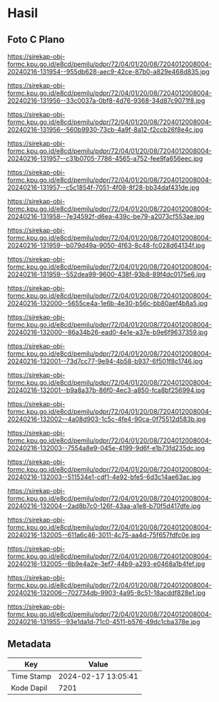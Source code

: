# Hasil

## Foto C Plano

https://sirekap-obj-formc.kpu.go.id/e8cd/pemilu/pdpr/72/04/01/20/08/7204012008004-20240216-131954--955db628-aec9-42ce-87b0-a829e468d835.jpg

https://sirekap-obj-formc.kpu.go.id/e8cd/pemilu/pdpr/72/04/01/20/08/7204012008004-20240216-131956--33c0037a-0bf8-4d76-9368-34d87c9071f8.jpg

https://sirekap-obj-formc.kpu.go.id/e8cd/pemilu/pdpr/72/04/01/20/08/7204012008004-20240216-131956--560b9930-73cb-4a9f-8a12-f2ccb26f8e4c.jpg

https://sirekap-obj-formc.kpu.go.id/e8cd/pemilu/pdpr/72/04/01/20/08/7204012008004-20240216-131957--c31b0705-7786-4565-a752-fee9fa656eec.jpg

https://sirekap-obj-formc.kpu.go.id/e8cd/pemilu/pdpr/72/04/01/20/08/7204012008004-20240216-131957--c5c1854f-7051-4f08-8f28-bb34daf431de.jpg

https://sirekap-obj-formc.kpu.go.id/e8cd/pemilu/pdpr/72/04/01/20/08/7204012008004-20240216-131958--7e34592f-d6ea-439c-be79-a2073cf553ae.jpg

https://sirekap-obj-formc.kpu.go.id/e8cd/pemilu/pdpr/72/04/01/20/08/7204012008004-20240216-131959--b079d49a-9050-4f63-8c48-fc028d64134f.jpg

https://sirekap-obj-formc.kpu.go.id/e8cd/pemilu/pdpr/72/04/01/20/08/7204012008004-20240216-131959--552dea99-9600-438f-93b8-89f4dc0175e6.jpg

https://sirekap-obj-formc.kpu.go.id/e8cd/pemilu/pdpr/72/04/01/20/08/7204012008004-20240216-132000--5655ce4a-1e6b-4e30-b56c-bb80aef4b8a5.jpg

https://sirekap-obj-formc.kpu.go.id/e8cd/pemilu/pdpr/72/04/01/20/08/7204012008004-20240216-132000--86a34b26-ead0-4e1e-a37e-b9e6f9637359.jpg

https://sirekap-obj-formc.kpu.go.id/e8cd/pemilu/pdpr/72/04/01/20/08/7204012008004-20240216-132001--73d7cc77-9e94-4b58-b937-6f501f8c1746.jpg

https://sirekap-obj-formc.kpu.go.id/e8cd/pemilu/pdpr/72/04/01/20/08/7204012008004-20240216-132001--b9a8a37b-86f0-4ec3-a850-fca8bf256994.jpg

https://sirekap-obj-formc.kpu.go.id/e8cd/pemilu/pdpr/72/04/01/20/08/7204012008004-20240216-132002--4a08d903-1c5c-4fe4-90ca-0f75512d583b.jpg

https://sirekap-obj-formc.kpu.go.id/e8cd/pemilu/pdpr/72/04/01/20/08/7204012008004-20240216-132003--7554a8e9-045e-4199-9d6f-e1b73fd235dc.jpg

https://sirekap-obj-formc.kpu.go.id/e8cd/pemilu/pdpr/72/04/01/20/08/7204012008004-20240216-132003--511534e1-cdf1-4e92-bfe5-6d3c14ae63ac.jpg

https://sirekap-obj-formc.kpu.go.id/e8cd/pemilu/pdpr/72/04/01/20/08/7204012008004-20240216-132004--2ad8b7c0-126f-43aa-a1e8-b70f5d417dfe.jpg

https://sirekap-obj-formc.kpu.go.id/e8cd/pemilu/pdpr/72/04/01/20/08/7204012008004-20240216-132005--611a6c46-3011-4c75-aa4d-75f657fdfc0e.jpg

https://sirekap-obj-formc.kpu.go.id/e8cd/pemilu/pdpr/72/04/01/20/08/7204012008004-20240216-132005--6b9e4a2e-3ef7-44b9-a293-e0468a1b4fef.jpg

https://sirekap-obj-formc.kpu.go.id/e8cd/pemilu/pdpr/72/04/01/20/08/7204012008004-20240216-132006--702734db-9903-4a95-8c51-18acddf828e1.jpg

https://sirekap-obj-formc.kpu.go.id/e8cd/pemilu/pdpr/72/04/01/20/08/7204012008004-20240216-131955--93e1da1d-71c0-4511-b576-49dc1cba378e.jpg


## Metadata

| Key        | Value               |
| ---------- | ------------------- |
| Time Stamp | 2024-02-17 13:05:41 |
| Kode Dapil | 7201                |



